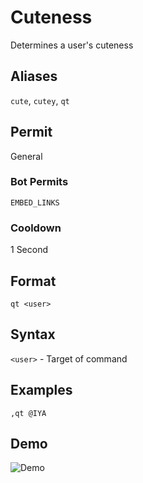 # Cuteness
Determines a user's cuteness

## Aliases
`cute`, `cutey`, `qt`
## Permit
General
### Bot Permits
`EMBED_LINKS`
### Cooldown
1 Second
## Format
`qt <user>`
## Syntax
`<user>` - Target of command
## Examples
`,qt @IYA`
## Demo 
![Demo](https://i.ibb.co/m8tgR60/qt.gif)


